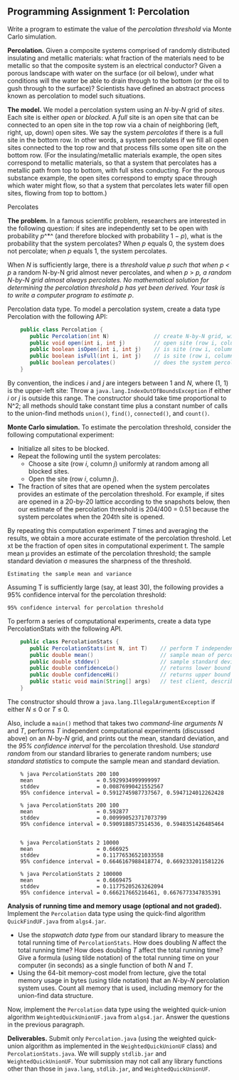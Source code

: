 ## Programming Assignment 1: Percolation

Write a program to estimate the value of the *percolation threshold* via Monte Carlo simulation.

**Percolation.** Given a composite systems comprised of randomly distributed insulating and metallic materials: what fraction of the materials need to be metallic so that the composite system is an electrical conductor? Given a porous landscape with water on the surface (or oil below), under what conditions will the water be able to drain through to the bottom (or the oil to gush through to the surface)? Scientists have defined an abstract process known as percolation to model such situations.

**The model.** We model a percolation system using an *N*-by-*N* grid of *sites*. Each site is either *open* or *blocked*. A *full* site is an open site that can be connected to an open site in the top row via a chain of neighboring (left, right, up, down) open sites. We say the system *percolates* if there is a full site in the bottom row. In other words, a system percolates if we fill all open sites connected to the top row and that process fills some open site on the bottom row. (For the insulating/metallic materials example, the open sites correspond to metallic materials, so that a system that percolates has a metallic path from top to bottom, with full sites conducting. For the porous substance example, the open sites correspond to empty space through which water might flow, so that a system that percolates lets water fill open sites, flowing from top to bottom.)

Percolates

**The problem.** In a famous scientific problem, researchers are interested in the following question: if sites are independently set to be open with probability *p*^*^ (and therefore blocked with probability 1 − *p*), what is the probability that the system percolates? When *p* equals 0, the system does not percolate; when *p* equals 1, the system percolates. 

When *N* is sufficiently large, there is a *threshold* value *p*<sup>*</sup> such that when *p* < *p*<sup>*</sup> a random N-by-N grid almost never percolates, and when *p* > *p*<sup>*</sup>, a random *N*-by-*N* grid almost always percolates. No mathematical solution for determining the percolation threshold *p* has yet been derived. Your task is to write a computer program to estimate *p*<sup>*</sup>.

Percolation data type. To model a percolation system, create a data type Percolation with the following API:
```Java
    public class Percolation {
       public Percolation(int N)              // create N-by-N grid, with all sites blocked
       public void open(int i, int j)         // open site (row i, column j) if it is not already
       public boolean isOpen(int i, int j)    // is site (row i, column j) open?
       public boolean isFull(int i, int j)    // is site (row i, column j) full?
       public boolean percolates()            // does the system percolate?
    }
```
By convention, the indices *i* and *j* are integers between 1 and *N*, where (1, 1) is the upper-left site: Throw a `java.lang.IndexOutOfBoundsException` if either *i* or *j* is outside this range. The constructor should take time proportional to N^2; all methods should take constant time plus a constant number of calls to the union-find methods `union()`, `find()`, `connected()`, and `count()`.

**Monte Carlo simulation.** To estimate the percolation threshold, consider the following computational experiment:

- Initialize all sites to be blocked.
- Repeat the following until the system percolates:
  - Choose a site (row *i*, column *j*) uniformly at random among all blocked sites.
  - Open the site (row *i*, column *j*). 
- The fraction of sites that are opened when the system percolates provides an estimate of the percolation threshold. 
For example, if sites are opened in a 20-by-20 lattice according to the snapshots below, then our estimate of the percolation threshold is 204/400 = 0.51 because the system percolates when the 204th site is opened.

By repeating this computation experiment *T* times and averaging the results, we obtain a more accurate estimate of the percolation threshold. Let xt be the fraction of open sites in computational experiment t. The sample mean μ provides an estimate of the percolation threshold; the sample standard deviation σ measures the sharpness of the threshold.

    Estimating the sample mean and variance 

Assuming T is sufficiently large (say, at least 30), the following provides a 95% confidence interval for the percolation threshold:

    95% confidence interval for percolation threshold 

To perform a series of computational experiments, create a data type PercolationStats with the following API.
```Java
    public class PercolationStats {
       public PercolationStats(int N, int T)    // perform T independent computational experiments on an N-by-N grid
       public double mean()                     // sample mean of percolation threshold
       public double stddev()                   // sample standard deviation of percolation threshold
       public double confidenceLo()             // returns lower bound of the 95% confidence interval
       public double confidenceHi()             // returns upper bound of the 95% confidence interval
       public static void main(String[] args)   // test client, described below
    }
```
The constructor should throw a `java.lang.IllegalArgumentException` if either *N* ≤ 0 or *T* ≤ 0.

Also, include a `main()` method that takes two *command-line arguments* *N* and *T*, performs *T* independent computational experiments (discussed above) on an *N*-by-*N* grid, and prints out the mean, standard deviation, and the *95% confidence interval* for the percolation threshold. Use *standard random* from our standard libraries to generate random numbers; use *standard statistics* to compute the sample mean and standard deviation.
```
    % java PercolationStats 200 100
    mean                    = 0.5929934999999997
    stddev                  = 0.00876990421552567
    95% confidence interval = 0.5912745987737567, 0.5947124012262428

    % java PercolationStats 200 100
    mean                    = 0.592877
    stddev                  = 0.009990523717073799
    95% confidence interval = 0.5909188573514536, 0.5948351426485464


    % java PercolationStats 2 10000
    mean                    = 0.666925
    stddev                  = 0.11776536521033558
    95% confidence interval = 0.6646167988418774, 0.6692332011581226

    % java PercolationStats 2 100000
    mean                    = 0.6669475
    stddev                  = 0.11775205263262094
    95% confidence interval = 0.666217665216461, 0.6676773347835391
```
**Analysis of running time and memory usage (optional and not graded).** Implement the `Percolation` data type using the quick-find algorithm `QuickFindUF.java` from `algs4.jar`.

- Use the *stopwatch data type* from our standard library to measure the total running time of `PercolationStats`. How does doubling *N* affect the total running time? How does doubling *T* affect the total running time? Give a formula (using tilde notation) of the total running time on your computer (in seconds) as a single function of both *N* and *T*.
- Using the 64-bit memory-cost model from lecture, give the total memory usage in bytes (using tilde notation) that an *N*-by-*N* percolation system uses. Count all memory that is used, including memory for the union-find data structure. 

Now, implement the `Percolation` data type using the weighted quick-union algorithm `WeightedQuickUnionUF.java` from `algs4.jar`. Answer the questions in the previous paragraph.

**Deliverables.** Submit only `Percolation.java` (using the weighted quick-union algorithm as implemented in the `WeightedQuickUnionUF` class) and `PercolationStats.java`. We will supply `stdlib.jar` and `WeightedQuickUnionUF`. Your submission may not call any library functions other than those in `java.lang`, `stdlib.jar`, and `WeightedQuickUnionUF`.
